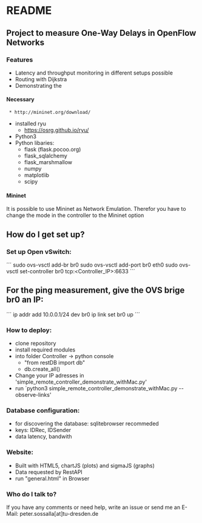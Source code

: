 # README #

## Project to measure One-Way Delays in OpenFlow Networks

### Features
* Latency and throughput monitoring in different setups possible
* Routing with Dijkstra
* Demonstrating the 

#### Necessary  
     * http://mininet.org/download/  
* installed ryu
     * https://osrg.github.io/ryu/  
* Python3
* Python libaries:
    * flask (flask.pocoo.org)
    * flask_sqlalchemy
    * flask_marshmallow
    * numpy
    * matplotlib
    * scipy

#### Mininet
It is possible to use Mininet as Network Emulation. Therefor you have to change the mode in the controller to the Mininet option


## How do I get set up? ##

### Set up Open vSwitch:
´´´
sudo ovs-vsctl add-br br0
sudo ovs-vsctl add-port br0 eth0
sudo ovs-vsctl set-controller br0 tcp:<Controller_IP>:6633
´´´

## For the ping measurement, give the OVS brige br0 an IP:
´´´
ip addr add 10.0.0.1/24 dev br0
ip link set br0 up
´´´


### How to deploy:  
* clone repository
* install required modules
* into folder Controller -> python console 
    * "from restDB import db"
    * db.create_all() 
* Change your IP adresses in 'simple_remote_controller_demonstrate_withMac.py'
* run ´python3 simple_remote_controller_demonstrate_withMac.py --observe-links'

### Database configuration:
* for discovering the database: sqlitebrowser recommeded
* keys: IDRec, IDSender
* data  latency, bandwith

### Website:
* Built with HTML5, chartJS (plots) and sigmaJS (graphs)
* Data requested by RestAPI
* run "general.html" in Browser


### Who do I talk to? ###
If you have any comments or need help, write an issue or send me an E-Mail:
peter.sossalla[at]tu-dresden.de

